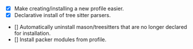 - [x] Make creating/installing a new profile easier.
- [x] Declarative install of tree sitter parsers.
- [] Automatically uninstall mason/treesitters that are no longer declared for installation.
- [] Install packer modules from profile.
